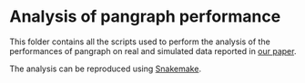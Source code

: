 # Analysis of pangraph performance

This folder contains all the scripts used to perform the analysis of the performances of pangraph on real and simulated data reported in [our paper](https://github.com/neherlab/pangraph#citing).

The analysis can be reproduced using [Snakemake](https://snakemake.readthedocs.io/en/stable/).